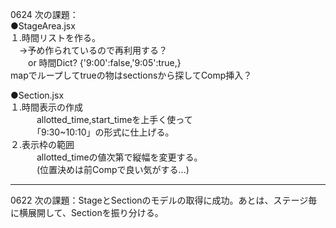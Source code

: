 0624 次の課題：  
●StageArea.jsx  
  １.時間リストを作る。  
  　→予め作られているので再利用する？  
  　　or 時間Dict? {'9:00':false,'9:05':true,}  
      mapでループしてtrueの物はsectionsから探してComp挿入？  
  
●Section.jsx  
   １.時間表示の作成  
  　　　allotted_time,start_timeを上手く使って  
  　　　「9:30~10:10」の形式に仕上げる。  
   ２.表示枠の範囲  
  　　　allotted_timeの値次第で縦幅を変更する。  
  　　　(位置決めは前Compで良い気がする...)  
      
___    
0622 次の課題：StageとSectionのモデルの取得に成功。あとは、ステージ毎に横展開して、Sectionを振り分ける。  
